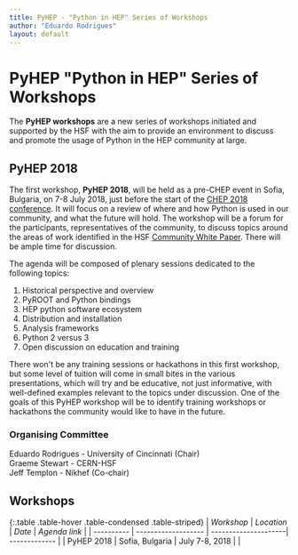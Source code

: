 ```yaml
---
title: PyHEP - "Python in HEP" Series of Workshops
author: "Eduardo Rodrigues"
layout: default
---
```


# PyHEP "Python in HEP" Series of Workshops

The **PyHEP workshops** are a new series of workshops initiated and supported by the HSF
with the aim to provide an environment to discuss and promote the usage of Python in the HEP community at large.


## PyHEP 2018

The first workshop, **PyHEP 2018**, will be held as a pre-CHEP event in Sofia, Bulgaria, on 7-8 July 2018, just before the start of the [CHEP 2018 conference](http://chep2018.org/). It will focus on a review of where and how Python is used in our community, and what the future will hold.
The workshop will be a forum for the participants, representatives of the community, to discuss topics around the areas of work identified in the HSF [Community White Paper](/activities/cwp.html). There will be ample time for discussion.

The agenda will be composed of plenary sessions dedicated to the following topics:

1. Historical perspective and overview
2. PyROOT and Python bindings
3. HEP python software ecosystem
4. Distribution and installation
5. Analysis frameworks
6. Python 2 versus 3
7. Open discussion on education and training

There won't be any training sessions or hackathons in this first workshop,
but some level of tuition will come in small bites in the various presentations,
which will try and be educative, not just informative, with well-defined examples relevant to the topics under discussion.
One of the goals of this PyHEP workshop will be to identify training workshops or hackathons the community would like to have in the future.

### Organising Committee

Eduardo Rodrigues - University of Cincinnati (Chair)<br>
Graeme Stewart - CERN-HSF<br>
Jeff Templon - Nikhef (Co-chair)


## Workshops

{:.table .table-hover .table-condensed .table-striped}
| *Workshop* | *Location*          | *Date*               | *Agenda link* |
| ---------- | ------------------- | ---------------------| ------------- |
| PyHEP 2018 | Sofia, Bulgaria     | July 7-8, 2018       | |
